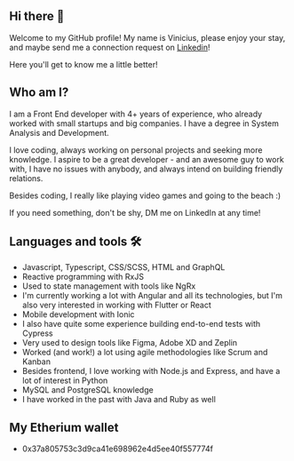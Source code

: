 ## Hi there 👋
Welcome to my GitHub profile! My name is Vinicius, please enjoy your stay, and maybe send me a connection request on [Linkedin](https://www.linkedin.com/in/vinicius-chab/)!

Here you'll get to know me a little better!


## Who am I?
I am a Front End developer with 4+ years of experience, who already worked with small startups and big companies. I have a degree in System Analysis and Development.

I love coding, always working on personal projects and seeking more knowledge. I aspire to be a great developer - and an awesome guy to work with, I have no issues with anybody, and always intend on building friendly relations.

Besides coding, I really like playing video games and going to the beach :)

If you need something, don't be shy, DM me on LinkedIn at any time!

## Languages and tools 🛠️

* Javascript, Typescript, CSS/SCSS, HTML and GraphQL
* Reactive programming with RxJS
* Used to state management with tools like NgRx
* I'm currently working a lot with Angular and all its technologies, but I'm also very interested in working with Flutter or React
* Mobile development with Ionic
* I also have quite some experience building end-to-end tests with Cypress
* Very used to design tools like Figma, Adobe XD and Zeplin
* Worked (and work!) a lot using agile methodologies like Scrum and Kanban
* Besides frontend, I love working with Node.js and Express, and have a lot of interest in Python
* MySQL and PostgreSQL knowledge
* I have worked in the past with Java and Ruby as well

## My Etherium wallet

* 0x37a805753c3d9ca41e698962e4d5ee40f557774f
